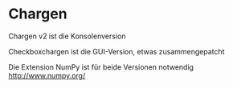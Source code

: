 # Chargen

Chargen v2 ist die Konsolenversion

Checkboxchargen ist die GUI-Version, etwas zusammengepatcht

Die Extension NumPy ist für beide Versionen notwendig
http://www.numpy.org/
